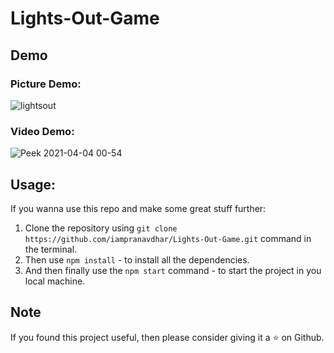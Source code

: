 # Lights-Out-Game
## Demo

### Picture Demo:

![lightsout](https://user-images.githubusercontent.com/73348574/113488849-49fe8680-94de-11eb-8314-af2d239b42b2.png)

### Video Demo:

![Peek 2021-04-04 00-54](https://user-images.githubusercontent.com/73348574/113489249-d1e59000-94e0-11eb-8f81-62b1aa4b91dc.gif)

## Usage:

If you wanna use this repo and make some great stuff further:
  1. Clone the repository using `git clone https://github.com/iampranavdhar/Lights-Out-Game.git` command in the terminal.
  2. Then use `npm install` - to install all the dependencies.
  3. And then finally use the `npm start` command - to start the project in you local machine.

## Note

If you found this project useful, then please consider giving it a :star: on Github.
